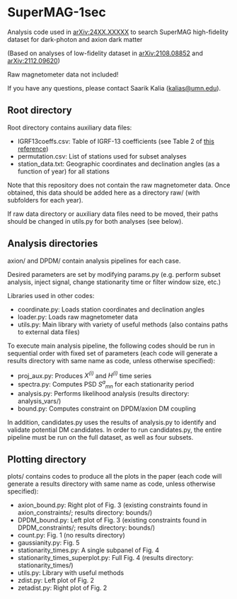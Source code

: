 # SuperMAG-1sec
Analysis code used in [arXiv:24XX.XXXXX](https://arxiv.org/pdf/24XX.XXXXX) to search SuperMAG high-fidelity dataset for dark-photon and axion dark matter

(Based on analyses of low-fidelity dataset in [arXiv:2108.08852](https://arxiv.org/pdf/2108.08852) and [arXiv:2112.09620](https://arxiv.org/pdf/2112.09620))

Raw magnetometer data not included!

If you have any questions, please contact Saarik Kalia (kalias@umn.edu).

## Root directory

Root directory contains auxiliary data files:
- IGRF13coeffs.csv: Table of IGRF-13 coefficients (see Table 2 of [this reference](https://earth-planets-space.springeropen.com/articles/10.1186/s40623-020-01288-x))
- permutation.csv: List of stations used for subset analyses
- station_data.txt: Geographic coordinates and declination angles (as a function of year) for all stations

Note that this repository does not contain the raw magnetometer data.  Once obtained, this data should be added here as a directory raw/ (with subfolders for each year).

If raw data directory or auxiliary data files need to be moved, their paths should be changed in utils.py for both analyses (see below).

## Analysis directories
axion/ and DPDM/ contain analysis pipelines for each case.

Desired parameters are set by modifying params.py (e.g. perform subset analysis, inject signal, change stationarity time or filter window size, etc.)

Libraries used in other codes:
- coordinate.py: Loads station coordinates and declination angles
- loader.py: Loads raw magnetometer data
- utils.py: Main library with variety of useful methods (also contains paths to external data files)

To execute main analysis pipeline, the following codes should be run in sequential order with fixed set of parameters (each code will generate a results directory with same name as code, unless otherwise specified):
- proj_aux.py: Produces *X<sup>(i)</sup>* and *H<sup>(i)</sup>* time series
- spectra.py: Computes PSD *S<sup>a</sup><sub>mn</sub>* for each stationarity period
- analysis.py: Performs likelihood analysis (results directory: analysis_vars/)
- bound.py: Computes constraint on DPDM/axion DM coupling

In addition, candidates.py uses the results of analysis.py to identify and validate potential DM candidates.  In order to run candidates.py, the entire pipeline must be run on the full dataset, as well as four subsets.

## Plotting directory
plots/ contains codes to produce all the plots in the paper (each code will generate a results directory with same name as code, unless otherwise specified):
- axion_bound.py: Right plot of Fig. 3 (existing constraints found in axion_constraints/; results directory: bounds/)
- DPDM_bound.py: Left plot of Fig. 3 (existing constraints found in DPDM_constraints/; results directory: bounds/)
- count.py: Fig. 1 (no results directory)
- gaussianity.py: Fig. 5
- stationarity_times.py: A single subpanel of Fig. 4
- stationarity_times_superplot.py: Full Fig. 4 (results directory: stationarity_times/)
- utils.py: Library with useful methods
- zdist.py: Left plot of Fig. 2
- zetadist.py: Right plot of Fig. 2
